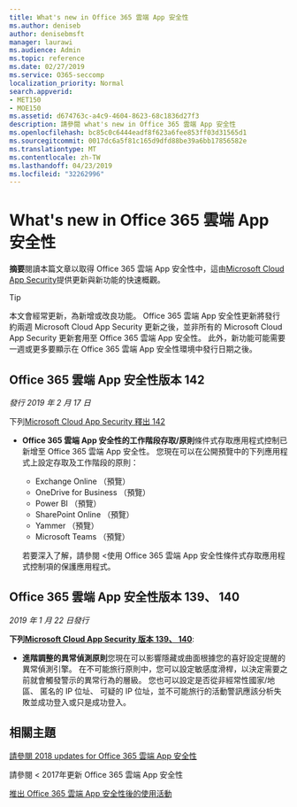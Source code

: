 ```yaml
---
title: What's new in Office 365 雲端 App 安全性
ms.author: deniseb
author: denisebmsft
manager: laurawi
ms.audience: Admin
ms.topic: reference
ms.date: 02/27/2019
ms.service: O365-seccomp
localization_priority: Normal
search.appverid:
- MET150
- MOE150
ms.assetid: d674763c-a4c9-4604-8623-68c1836d27f3
description: 請參閱 what's new in Office 365 雲端 App 安全性
ms.openlocfilehash: bc85c0c6444eadf8f623a6fee853ff03d31565d1
ms.sourcegitcommit: 0017dc6a5f81c165d9dfd88be39a6bb17856582e
ms.translationtype: MT
ms.contentlocale: zh-TW
ms.lasthandoff: 04/23/2019
ms.locfileid: "32262996"
---
```

# <a name="what-is-new-in-office-365-cloud-app-security"></a>What's new in Office 365 雲端 App 安全性

**摘要**閱讀本篇文章以取得 Office 365 雲端 App 安全性中，這由[Microsoft Cloud App Security](https://aka.ms/whatiscas)提供更新與新功能的快速概觀。
  
> [!TIP]
> 本文會經常更新，為新增或改良功能。 Office 365 雲端 App 安全性更新將發行約兩週 Microsoft Cloud App Security 更新之後，並非所有的 Microsoft Cloud App Security 更新套用至 Office 365 雲端 App 安全性。 此外，新功能可能需要一週或更多要顯示在 Office 365 雲端 App 安全性環境中發行日期之後。

## <a name="office-365-cloud-app-security-release-142"></a>Office 365 雲端 App 安全性版本 142

*發行 2019 年 2 月 17 日*

下列[Microsoft Cloud App Security 釋出 142](https://docs.microsoft.com/en-us/cloud-app-security/release-notes#cloud-app-security-release-142)

- **Office 365 雲端 App 安全性的工作階段存取/原則**條件式存取應用程式控制已新增至 Office 365 雲端 App 安全性。 您現在可以在公開預覽中的下列應用程式上設定存取及工作階段的原則：
    - Exchange Online （預覽）
    - OneDrive for Business （預覽）
    - Power BI （預覽）
    - SharePoint Online （預覽）
    - Yammer （預覽）
    - Microsoft Teams （預覽）

    若要深入了解，請參閱 <<c0>使用 Office 365 雲端 App 安全性條件式存取應用程式控制項的保護應用程式。

## <a name="office-365-cloud-app-security-releases-139-140"></a>Office 365 雲端 App 安全性版本 139、 140

*2019 年 1 月 22 日發行*

**下列[Microsoft Cloud App Security 版本 139、 140](https://docs.microsoft.com/cloud-app-security/release-notes#cloud-app-security-release-139-140)**:

- **進階調整的異常偵測原則**您現在可以影響隱藏或曲面根據您的喜好設定提醒的異常偵測引擎。 在不可能旅行原則中，您可以設定敏感度滑桿，以決定需要之前就會觸發警示的異常行為的層級。 您也可以設定是否從非經常性國家/地區、 匿名的 IP 位址、 可疑的 IP 位址，並不可能旅行的活動警訊應該分析失敗並成功登入或只是成功登入。 

## <a name="related-topics"></a>相關主題

[請參閱 2018 updates for Office 365 雲端 App 安全性](new-in-office-365-cas-2018.md)

<b0>請參閱 < 2017年更新 Office 365 雲端 App 安全性</b0>
    
[推出 Office 365 雲端 App 安全性後的使用活動](utilization-activities-for-ocas.md)